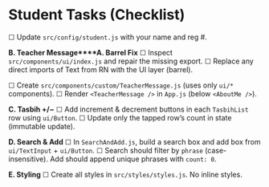 # Student Tasks (Checklist)

☐ Update `src/config/student.js` with your name and reg #.


**B. Teacher Message****A. Barrel Fix**
☐ Inspect `src/components/ui/index.js` and repair the missing export.
☐ Replace any direct imports of Text from RN with the UI layer (barrel).

☐ Create `src/components/custom/TeacherMessage.js` (uses only `ui/*` components).
☐ Render `<TeacherMessage />` in `App.js` (below `<AboutMe />`).

**C. Tasbih +/−**
☐ Add increment & decrement buttons in each `TasbihList` row using `ui/Button`.
☐ Update only the tapped row’s count in state (immutable update).

**D. Search & Add**
☐ In `SearchAndAdd.js`, build a search box and add box from `ui/TextInput` + `ui/Button`.
☐ Search should filter by `phrase` (case-insensitive). Add should append unique phrases with `count: 0`.

**E. Styling**
☐ Create all styles in `src/styles/styles.js`. No inline styles.

